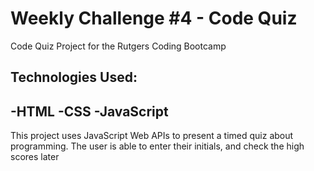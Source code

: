 # Weekly Challenge #4 - Code Quiz
Code Quiz Project for the Rutgers Coding Bootcamp
## Technologies Used:
-HTML
-CSS
-JavaScript
---
This project uses JavaScript Web APIs to present a timed quiz about programming. The user is able to enter their initials, and check the high scores later
